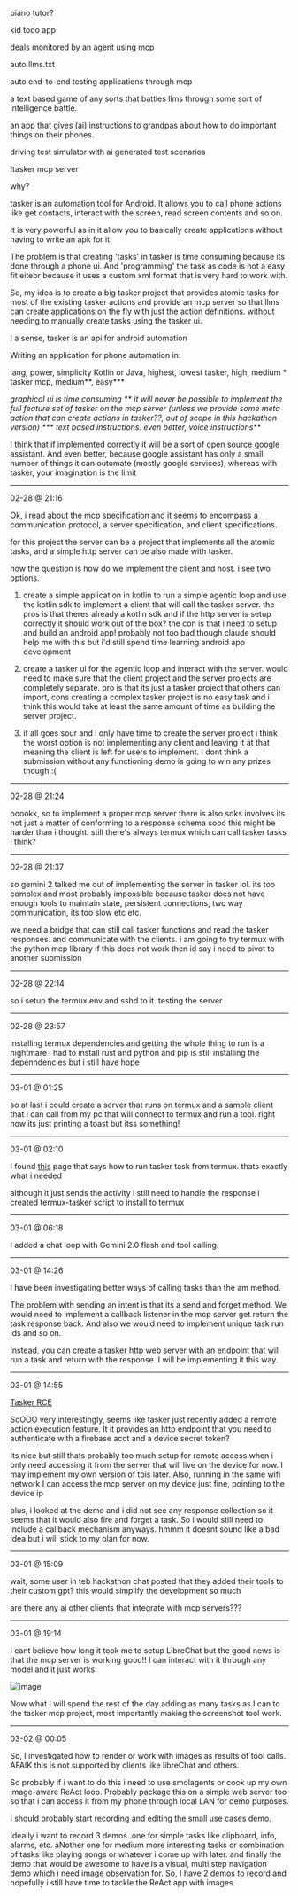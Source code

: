 piano tutor?

kid todo app

deals monitored by an agent using mcp

auto llms.txt

auto end-to-end testing applications through mcp

a text based game of any sorts that battles llms through some sort of
intelligence battle.

an app that gives (ai) instructions to grandpas about how to do important things on
their phones.

driving test simulator with ai generated test scenarios

!tasker mcp server

why?

tasker is an automation tool for Android. It allows you to call phone actions
like get contacts, interact with the screen, read screen contents and so on.

It is very powerful as in it allow you to basically create applications without
having to write an apk for it.

The problem is that creating 'tasks' in tasker is time consuming because its
done through a phone ui. And 'programming' the task as code is not a easy fit
eitebr because it uses a custom xml format that is very hard to work with.

So, my idea is to create a big tasker project that provides atomic tasks for
most of the existing tasker actions and provide an mcp server so that llms can
create applications on the fly with just the action definitions. without needing
to manually create tasks using the tasker ui.

I a sense, tasker is an api for android automation

Writing an application for phone automation in:

lang,                 power,          simplicity
Kotlin or Java,       highest,        lowest
tasker,               high,           medium *
tasker mcp,           medium**,       easy***

*graphical ui is time consuming
** it will never be possible to implement the full feature set of tasker on the mcp server (unless we provide some meta action that can create actions in tasker??, out of scope in this hackathon version)
*** text based instructions. even better, voice instructions***

I think that if implemented correctly it will be a sort of open source google
assistant. And even better, because google assistant has only a small number of
things it can outomate (mostly google services), whereas with tasker, your
imagination is the limit

---
02-28 @ 21:16

Ok, i read about the mcp specification and it seems to encompass a communication
protocol, a server specification, and client specifications.

for this project the server can be a project that implements all the atomic
tasks, and a simple http server can be also made with tasker.

now the question is how do we implement the client and host. i see two options.

1. create a simple application in kotlin to run a simple agentic loop and use
the kotlin sdk to implement a client that will call the tasker server.
the pros is that theres already a kotlin sdk and if the http server is setup
correctly it should work out of the box? the con is that i need to setup and
build an android app! probably not too bad though claude should help me with
this but i'd still spend time learning android app development

2. create a tasker ui for the agentic loop and interact with the server.
would need to make sure that the client project and the server projects are
completely separate. pro is that its just a tasker project that others can
import, cons creating a complex tasker project is no easy task and i think this
would take at least the same amount of time as building the server project.

3. if all goes sour and i only have time to create the server project i think
the worst option is not implementing any client and leaving it at that
meaning the client is left for users to implement.
I dont think a submission without any functioning demo is going to win any
prizes though :(


---
02-28 @ 21:24

ooookk, so to implement a proper mcp server there is also sdks involves its not
just a matter of conforming to a response schema sooo this might be harder than
i thought. still there's always termux which can call tasker tasks i think? 

---
02-28 @ 21:37

so gemini 2 talked me out of implementing the server in tasker lol. its too
complex and most probably impossible because tasker does not have enough tools
to maintain state, persistent connections, two way communication, its too slow
etc etc.

we need a bridge that can still call tasker functions and read the tasker responses. and
communicate with the clients. i am going to try termux with the python mcp
library if this does not work then id say i need to pivot to another submission

---
02-28 @ 22:14

so i setup the termux env and sshd to it. testing the server

---
02-28 @ 23:57

installing termux dependencies and getting the whole thing to run is a nightmare
i had to install rust and python and pip is still installing the depenndencies
but i still have hope

---
03-01 @ 01:25

so at last i could create a server that runs on termux and a sample client that
i can call from my pc that will connect to termux and run a tool. right now its
just printing a toast but itss something!

---
03-01 @ 02:10

I found [this](https://www.reddit.com/r/tasker/comments/17ygxvq/is_there_a_way_you_call_a_tasker_task_from_termux/) page that says how to run 
tasker task from termux. thats exactly what i needed

although it just sends the activity i still need to handle the response
i created termux-tasker script to install to termux

---
03-01 @ 06:18

I added a chat loop with Gemini 2.0 flash and tool calling.

---
03-01 @ 14:26

I have been investigating better ways of calling tasks than the am method.

The problem with sending an intent is that its a send and forget method. We
would need to implement a callback listener in the mcp server get return the
task response back. And also we would need to implement unique task run ids and
so on.

Instead, you can create a tasker http web server with an endpoint that will
run  a task and return with the response. I will be implementing it this way.

---
03-01 @ 14:55

[Tasker RCE](https://www.reddit.com/r/tasker/comments/1isg6ve/dev_tasker_6413_widget_v2_remote_action_execution/)

SoOOO very interestingly, seems like tasker just recently added a remote action
execution feature. It it provides an http endpoint that you need to authenticate with a firebase acct and
a device secret token?

Its nice but still thats probably too much setup for remote access when i only
need accessing it from the server that will live on the device for now. I may
implement my own version of tbis later. Also, running in the same wifi network
I can access the mcp server on my device just fine, pointing to the device ip

plus, i looked at the demo and i did not see any response collection so it
seems that it would also fire and forget a task. So i would still need to
include a callback mechanism anyways. hmmm it doesnt sound like a bad idea but i
will stick to my plan for now.

---
03-01 @ 15:09

wait, some user in teb hackathon chat posted that they added their tools to their custom gpt?
this would simplify the development so much

are there any ai other clients that integrate with mcp servers???

---
03-01 @ 19:14

I cant believe how long it took me to setup LibreChat but the good news is that the mcp
server is working good!! I can interact with it through any model and it just works.

![image](https://github.com/user-attachments/assets/77a8ef01-0321-49c1-8b26-1d93224a7166)

Now what I will spend the rest of the day adding as many tasks as I can to the tasker mcp project,
most importantly making the screenshot tool work.

---
03-02 @ 00:05

So, I investigated how to render or work with images as results of tool calls. AFAIK 
this is not supported by clients like libreChat and others.

So probably if i want to do this i need to use smolagents or cook up my own
image-aware ReAct loop. Probably package this on a simple web server too so
that i can access it from my phone through local LAN for demo purposes.

I should probably start recording and editing the small use cases demo.

Ideally i want to record 3 demos. one for simple tasks like clipboard, info,
alarms, etc. aNother one for medium more interesting tasks or combination of
tasks like playing songs or whatever i come up with later. and finally the demo
that would be awesome to have is a visual, multi step navigation demo which i
need image observation for. So, I have 2 demos to record and hopefully i still
have time to tackle the ReAct app with images.
